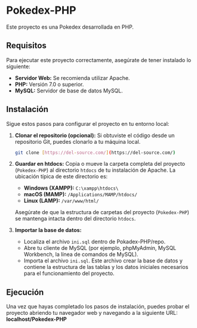 # Pokedex-PHP

Este proyecto es una Pokedex desarrollada en PHP.

## Requisitos

Para ejecutar este proyecto correctamente, asegúrate de tener instalado lo siguiente:

* **Servidor Web:** Se recomienda utilizar Apache.
* **PHP:** Versión 7.0 o superior.
* **MySQL:** Servidor de base de datos MySQL.

## Instalación

Sigue estos pasos para configurar el proyecto en tu entorno local:

1.  **Clonar el repositorio (opcional):** Si obtuviste el código desde un repositorio Git, puedes clonarlo a tu máquina local.

    ```bash
    git clone [https://del-source.com/](https://del-source.com/)
    ```

2.  **Guardar en htdocs:** Copia o mueve la carpeta completa del proyecto (`Pokedex-PHP`) al directorio `htdocs` de tu instalación de Apache. La ubicación típica de este directorio es:
    * **Windows (XAMPP):** `C:\xampp\htdocs\`
    * **macOS (MAMP):** `/Applications/MAMP/htdocs/`
    * **Linux (LAMP):** `/var/www/html/`

    Asegúrate de que la estructura de carpetas del proyecto (`Pokedex-PHP`) se mantenga intacta dentro del directorio `htdocs`.

3.  **Importar la base de datos:**
    * Localiza el archivo `ini.sql` dentro de Pokadex-PHP/repo.
    * Abre tu cliente de MySQL (por ejemplo, phpMyAdmin, MySQL Workbench, la línea de comandos de MySQL).
    * Importa el archivo `ini.sql`. Este archivo crear la base de datos y contiene la estructura de las tablas y los datos iniciales necesarios para el funcionamiento del proyecto.

## Ejecución

Una vez que hayas completado los pasos de instalación, puedes probar el proyecto abriendo tu navegador web y navegando a la siguiente URL:
**localhost/Pokedex-PHP**